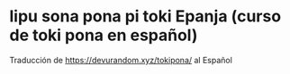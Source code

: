 # lipu sona pona pi toki Epanja (curso de toki pona en español)
Traducción de https://devurandom.xyz/tokipona/ al Español
